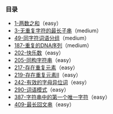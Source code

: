 ### 目录

- [1-两数之和](http://t.cn/AiHOuYLt)（easy）
- [3-无重复字符的最长子串](http://t.cn/AiHO3muG)（medium）
- [49-同字符词语分组](http://t.cn/AiHOrVJL)（medium）
- [187-重复的DNA序列](http://t.cn/AiHOrQGv)（medium）
- [202-快乐数](http://t.cn/AiHOdPcy)（easy）
- [205-同构字符串](http://t.cn/AiHOdNxd)（easy）
- [217-存在重复元素](http://t.cn/AiHOgf3q)（easy）
- [219-存在重复元素Ⅱ](http://t.cn/AiHOeiBO)（easy）
- [242-有效的字母异位词](http://t.cn/AiHODiPG)（easy）
- [290-词语模式](http://t.cn/AiHOkZMu)（easy）
- [387-字符串中的第一个唯一字符](http://t.cn/AiHOkNxN)（easy）
- [409-最长回文串](http://t.cn/AiHOkBg7)（easy）
